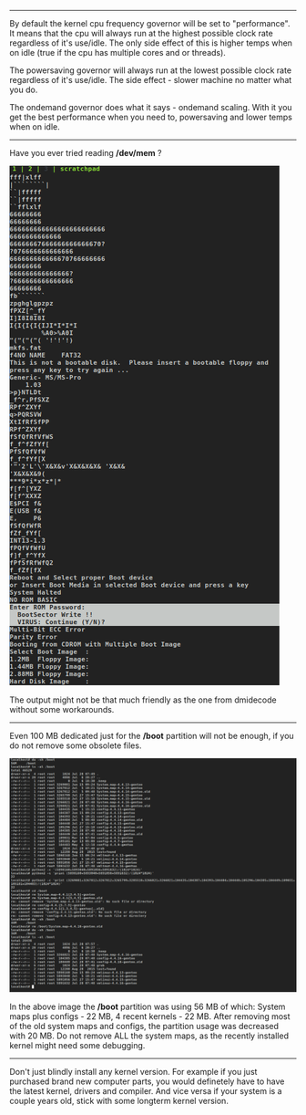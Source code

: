 
---

By default the kernel cpu frequency governor will be set to "performance". It means that the cpu will always run at the highest possible clock rate regardless of it's use/idle. The only side effect of this is higher temps when on idle (true if the cpu has multiple cores and or threads).

The powersaving governor will always run at the lowest possible clock rate regardless of it's use/idle. The side effect - slower machine no matter what you do.

The ondemand governor does what it says - ondemand scaling. With it you get the best performance when you need to, powersaving and lower temps when on idle.

---

Have you ever tried reading **/dev/mem** ?

![](img/file/kernel_misc/virus.png)

The output might not be that much friendly as the one from dmidecode without some workarounds.

---

Even 100 MB dedicated just for the **/boot** partition will not be enough, if you do not remove some obsolete files.

![](img/file/kernel_misc/maps-bloat.png)

In the above image the **/boot** partition was using 56 MB of which: System maps plus configs - 22 MB, 4 recent kernels - 22 MB. After removing most of the old system maps and configs, the partition usage was decreased with 20 MB. Do not remove ALL the system maps, as the recently installed kernel might need some debugging.

---

Don't just blindly install any kernel version. For example if you just purchased brand new computer parts, you would definetely have to have the latest kernel, drivers and compiler. And vice versa if your system is a couple years old, stick with some longterm kernel version.
